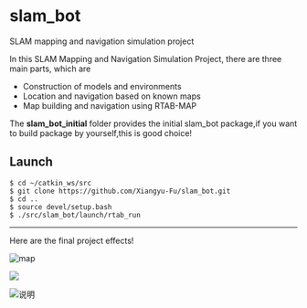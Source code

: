 # slam_bot
SLAM mapping and navigation simulation project

 In this SLAM Mapping and Navigation Simulation Project, there are three main parts, which are
 - Construction of models and environments
 - Location and navigation based on known maps
 - Map building and navigation using RTAB-MAP
 
 The **slam_bot_initial** folder provides the initial slam_bot package,if you want to build package by yourself,this is good choice!




## Launch
```
$ cd ~/catkin_ws/src
$ git clone https://github.com/Xiangyu-Fu/slam_bot.git
$ cd ..
$ source devel/setup.bash
$ ./src/slam_bot/launch/rtab_run
```

---

Here are the final project effects!

![map](https://img-blog.csdnimg.cn/20200529003017489.png?x-oss-process=image/watermark,type_ZmFuZ3poZW5naGVpdGk,shadow_10,text_aHR0cHM6Ly9ibG9nLmNzZG4ubmV0L3FxXzM3MjY2OTE3,size_16,color_FFFFFF,t_70)


![](https://img-blog.csdnimg.cn/20200529075334133.gif)

![说明](https://www.guyuehome.com/23061)

